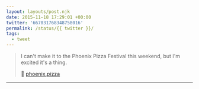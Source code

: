 ```yaml
---
layout: layouts/post.njk
date: 2015-11-18 17:29:01 +00:00
twitter: '667031768348758016'
permalink: /status/{{ twitter }}/
tags: 
  - tweet
---
```


> I can't make it to the Phoenix Pizza Festival this weekend, but I'm excited it's a thing. 
> 
> 🍕 [phoenix.pizza](http://phoenix.pizza)

---
